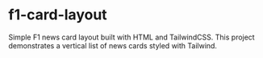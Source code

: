 # f1-card-layout
Simple F1 news card layout built with HTML and TailwindCSS. This project demonstrates a vertical list of news cards styled with Tailwind.
